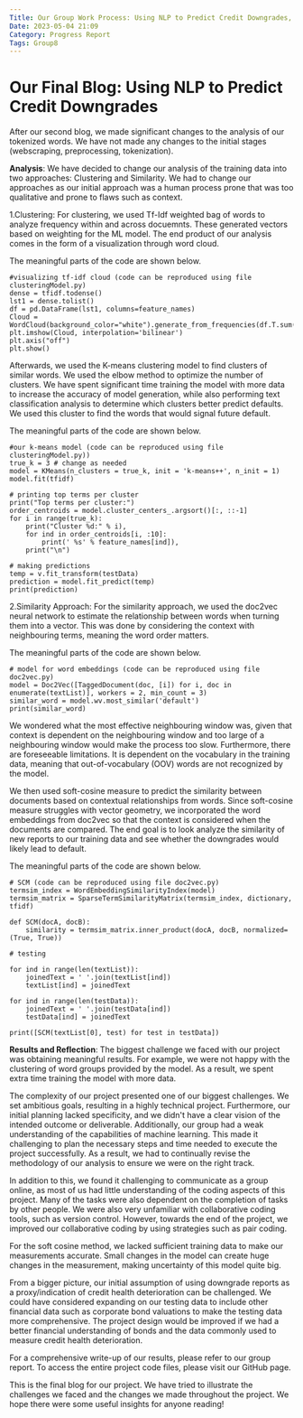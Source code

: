 ```yaml
---
Title: Our Group Work Process: Using NLP to Predict Credit Downgrades, Part III (by "Group 8")
Date: 2023-05-04 21:09
Category: Progress Report
Tags: Group8
---
```


# Our Final Blog: Using NLP to Predict Credit Downgrades

After our second blog, we made significant changes to the analysis of our tokenized words. We have not made any changes to the initial stages (webscraping, preprocessing, tokenization).


**Analysis**: We have decided to change our analysis of the training data into two approaches: Clustering and Similarity. We had to change our approaches as our initial approach was a human process prone that was too qualitative and prone to flaws such as context.

1.Clustering: For clustering, we used Tf-Idf weighted bag of words to analyze frequency within and across docuemnts. These generated vectors based on weighting for the ML model. The end product of our analysis comes in the form of a visualization through word cloud.
 
The meaningful parts of the code are shown below.

```
#visualizing tf-idf cloud (code can be reproduced using file clusteringModel.py)
dense = tfidf.todense()
lst1 = dense.tolist()
df = pd.DataFrame(lst1, columns=feature_names)
Cloud = WordCloud(background_color="white").generate_from_frequencies(df.T.sum(axis=1))
plt.imshow(Cloud, interpolation='bilinear')
plt.axis("off")
plt.show()
```

Afterwards, we used the K-means clustering model to find clusters of similar words. We used the elbow method to optimize the number of clusters. We have spent significant time training the model with more data to increase the accuracy of model generation, while also performing text classification analysis to determine which clusters better predict defaults. We used this cluster to find the words that would signal future default.

The meaningful parts of the code are shown below.

```
#our k-means model (code can be reproduced using file clusteringModel.py))
true_k = 3 # change as needed
model = KMeans(n_clusters = true_k, init = 'k-means++', n_init = 1)
model.fit(tfidf)

# printing top terms per cluster
print("Top terms per cluster:")
order_centroids = model.cluster_centers_.argsort()[:, ::-1]
for i in range(true_k):
    print("Cluster %d:" % i),
    for ind in order_centroids[i, :10]:
        print(' %s' % feature_names[ind]),
    print("\n")
    
# making predictions
temp = v.fit_transform(testData)
prediction = model.fit_predict(temp)
print(prediction)
```


2.Similarity Approach: For the similarity approach, we used the doc2vec neural network to estimate the relationship between words when turning them into a vector. This was done by considering the context with neighbouring terms, meaning the word order matters.

The meaningful parts of the code are shown below.

```
# model for word embeddings (code can be reproduced using file doc2vec.py)
model = Doc2Vec([TaggedDocument(doc, [i]) for i, doc in enumerate(textList)], workers = 2, min_count = 3)
similar_word = model.wv.most_similar('default')
print(similar_word)
```

We wondered what the most effective neighbouring window was, given that context is dependent on the neighbouring window and too large of a neighbouring window would make the process too slow. Furthermore, there are foreseeable limitations. It is dependent on the vocabulary in the training data, meaning that out-of-vocabulary (OOV) words are not recognized by the model.

We then used soft-cosine measure to predict the similarity between documents based on contextual relationships from words. Since soft-cosine measure struggles with vector geometry, we incorporated the word embeddings from doc2vec so that the context is considered when the documents are compared. The end goal is to look analyze the similarity of new reports to our training data and see whether the downgrades would likely lead to default.

The meaningful parts of the code are shown below.

```
# SCM (code can be reproduced using file doc2vec.py)
termsim_index = WordEmbeddingSimilarityIndex(model)
termsim_matrix = SparseTermSimilarityMatrix(termsim_index, dictionary, tfidf)

def SCM(docA, docB):
    similarity = termsim_matrix.inner_product(docA, docB, normalized=(True, True))
    
# testing

for ind in range(len(textList)):
    joinedText = ' '.join(textList[ind])
    textList[ind] = joinedText
    
for ind in range(len(testData)):
    joinedText = ' '.join(testData[ind])
    testData[ind] = joinedText

print([SCM(textList[0], test) for test in testData])
```

**Results and Reflection**:
The biggest challenge we faced with our project was obtaining meaningful results. For example, we were not happy with the clustering of word groups provided by the model. As a result, we spent extra time training the model with more data.

The complexity of our project presented one of our biggest challenges. We set ambitious goals, resulting in a highly technical project. Furthermore, our initial planning lacked specificity, and we didn't have a clear vision of the intended outcome or deliverable. Additionally, our group had a weak understanding of the capabilities of machine learning. This made it challenging to plan the necessary steps and time needed to execute the project successfully. As a result, we had to continually revise the methodology of our analysis to ensure we were on the right track.

In addition to this, we found it challenging to communicate as a group online, as most of us had little understanding of the coding aspects of this project. Many of the tasks were also dependent on the completion of tasks by other people. We were also very unfamiliar with collaborative coding tools, such as version control. However, towards the end of the project, we improved our collaborative coding by using strategies such as pair coding.

For the soft cosine method, we lacked sufficient training data to make our measurements accurate. Small changes in the model can create huge changes in the measurement, making uncertainty of this model quite big.

From a bigger picture, our initial assumption of using downgrade reports as a proxy/indication of credit health deterioration can be challenged. We could have considered expanding on our testing data to include other financial data such as corporate bond valuations to make the testing data more comprehensive. The project design would be improved if we had a better financial understanding of bonds and the data commonly used to measure credit health deterioration.

For a comprehensive write-up of our results, please refer to our group report. To access the entire project code files, please visit our GitHub page.

This is the final blog for our project. We have tried to illustrate the challenges we faced and the changes we made throughout the project. We hope there were some useful insights for anyone reading!




